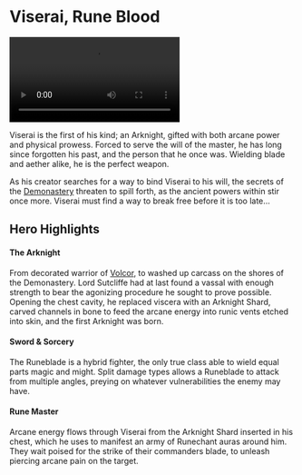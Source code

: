 # Viserai, Rune Blood

<video controls autoplay loop playsinline>
  <source src="https://media.githubusercontent.com/media/nathaneastwood/fablore/main/src/heroes-of-rathe/media/viserai.mp4" type="video/mp4">
</video>

Viserai is the first of his kind; an Arknight, gifted with both arcane power and physical prowess. Forced to serve the will of the master, he has long since forgotten his past, and the person that he once was. Wielding blade and aether alike, he is the perfect weapon.

As his creator searches for a way to bind Viserai to his will, the secrets of the [Demonastery](https://legendarystories.net/world-of-rathe/demonastery/demonastery.html) threaten to spill forth, as the ancient powers within stir once more. Viserai must find a way to break free before it is too late...

## Hero Highlights

#### The Arknight

From decorated warrior of [Volcor](https://legendarystories.net/world-of-rathe/volcor/volcor.html), to washed up carcass on the shores of the Demonastery. Lord Sutcliffe had at last found a vassal with enough strength to bear the agonizing procedure he sought to prove possible. Opening the chest cavity, he replaced viscera with an Arknight Shard, carved channels in bone to feed the arcane energy into runic vents etched into skin, and the first Arknight was born.

#### Sword & Sorcery

The Runeblade is a hybrid fighter, the only true class able to wield equal parts magic and might. Split damage types allows a Runeblade to attack from multiple angles, preying on whatever vulnerabilities the enemy may have.

#### Rune Master

Arcane energy flows through Viserai from the Arknight Shard inserted in his chest, which he uses to manifest an army of Runechant auras around him. They wait poised for the strike of their commanders blade, to unleash piercing arcane pain on the target.
